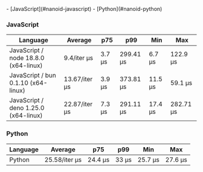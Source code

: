<link rel="stylesheet" href="https://xhyrom.github.io/benchmarks/index.css" /><script src="https://cdn.jsdelivr.net/npm/apexcharts"></script>
- [JavaScript](#nanoid-javascript)
- [Python](#nanoid-python)

### <a name="nanoid-javascript">JavaScript</a>

| Language                              | Average       | p75    | p99       | Min     | Max       |
| ------------------------------------- | ------------- | ------ | --------- | ------- | --------- |
| JavaScript /  node 18.8.0 (x64-linux) | 9.4/iter µs   | 3.7 µs | 299.41 µs | 6.7 µs  | 122.9 µs  |
| JavaScript /  bun 0.1.10 (x64-linux)  | 13.67/iter µs | 3.9 µs | 373.81 µs | 11.5 µs | 59.1 µs   |
| JavaScript /  deno 1.25.0 (x64-linux) | 22.87/iter µs | 7.3 µs | 291.11 µs | 17.4 µs | 282.71 µs |


<div id="chart-36"></div>
<script>
new ApexCharts(document.querySelector('#chart-36'), {
                    chart: {
                        height: 320,
                        type: 'line',
                        toolbar: {
                            show: true,
                        },
                        animations: {
                            enabled: true,
                        },
                    },
                    series: [{"name":" deno 1.25.0 (x64-linux)","data":[16451.96,16451.96,17595.26,17595.26,17595.26,20107.41,20107.41,16003.95,27769.16,27769.16,24391.99,24391.99,24391.99,24391.99,24391.99,24391.99,24391.99,24391.99,18220.28,22869.75]},{"name":" bun 0.1.10 (x64-linux)","data":[10042.97,10042.97,9034.11,9034.11,9034.11,8523.11,8523.11,11498.96,11412.09,11412.09,20554.87,20554.87,20554.87,20554.87,20554.87,20554.87,20554.87,20554.87,7858.06,13672.5]},{"name":" node 18.8.0 (x64-linux)","data":[7049.97,7049.97,7370.06,7370.06,7370.06,7350.14,7350.14,6940.96,9280.03,9280.03,10261.96,10261.96,10261.96,10261.96,10261.96,10261.96,10261.96,10261.96,7495.11,9395.29]}],
                    stroke: {
                        width: 1,
                        curve: "straight",
                    },
                    legend: {
                        show: true,
                        showForSingleSeries: true,
                        position: "bottom",
                    },
                    yaxis: {
                        labels: {
                            formatter: function (v) {
                    const time = v;
                    const locale = 'en-US';
                    const type = '/iter';

                    if (time < 1e0) return `${Number((time * 1e3).toFixed(2)).toLocaleString(locale)}${type} ps`;
  
                    if (time < 1e3) return `${Number(time.toFixed(2)).toLocaleString(locale)}${type} ns`;
                    if (time < 1e6) return `${Number((time / 1e3).toFixed(2)).toLocaleString(locale)}${type} µs`;
                    if (time < 1e9) return `${Number((time / 1e6).toFixed(2)).toLocaleString(locale)}${type} ms`;
                    if (time < 1e12) return `${Number((time / 1e9).toFixed(2)).toLocaleString(locale)}${type} s`;
                    if (time < 36e11) return `${Number((time / 60e9).toFixed(2)).toLocaleString(locale)}${type} m`;
                  
                    return `${Number((time / 36e11).toFixed(2)).toLocaleString(locale)}${type} h`;
                }
                        },
                        title: {
                            text: "time per iteration"
                        },
                    },
                    xaxis: {
                        categories: ["48c9bc3","eebfb79","3e0357f","5bb06d6","d53b782","4003018","3ee7b8c","ff3683a","6e218ab","c434a6d","2feb9a5","ff55f3d","00d24dd","d3194b4","3828643","89e8f77","d2c6ac7","c17fc69","f749858","Latest"],
                        labels: {
                            show: false,
                        },
                        tooltip: {
                            enabled: false,
                        },
                    },
                    plotOptions: {
                        bar: {
                            distributed: true
                        }
                    }
                }).render()
</script>

### <a name="nanoid-python">Python</a>

| Language | Average       | p75     | p99   | Min     | Max     |
| -------- | ------------- | ------- | ----- | ------- | ------- |
| Python   | 25.58/iter µs | 24.4 µs | 33 µs | 25.7 µs | 27.6 µs |


<div id="chart-37"></div>
<script>
new ApexCharts(document.querySelector('#chart-37'), {
                    chart: {
                        height: 320,
                        type: 'line',
                        toolbar: {
                            show: true,
                        },
                        animations: {
                            enabled: true,
                        },
                    },
                    series: [{"name":"Python","data":[20302.91,20302.91,21739.2,21739.2,21739.2,22804.37,22804.37,20277,26764.19,26764.19,29345.89,29345.89,29345.89,29345.89,29345.89,29345.89,29345.89,29345.89,21206.26,25579.87]}],
                    stroke: {
                        width: 1,
                        curve: "straight",
                    },
                    legend: {
                        show: true,
                        showForSingleSeries: true,
                        position: "bottom",
                    },
                    yaxis: {
                        labels: {
                            formatter: function (v) {
                    const time = v;
                    const locale = 'en-US';
                    const type = '/iter';

                    if (time < 1e0) return `${Number((time * 1e3).toFixed(2)).toLocaleString(locale)}${type} ps`;
  
                    if (time < 1e3) return `${Number(time.toFixed(2)).toLocaleString(locale)}${type} ns`;
                    if (time < 1e6) return `${Number((time / 1e3).toFixed(2)).toLocaleString(locale)}${type} µs`;
                    if (time < 1e9) return `${Number((time / 1e6).toFixed(2)).toLocaleString(locale)}${type} ms`;
                    if (time < 1e12) return `${Number((time / 1e9).toFixed(2)).toLocaleString(locale)}${type} s`;
                    if (time < 36e11) return `${Number((time / 60e9).toFixed(2)).toLocaleString(locale)}${type} m`;
                  
                    return `${Number((time / 36e11).toFixed(2)).toLocaleString(locale)}${type} h`;
                }
                        },
                        title: {
                            text: "time per iteration"
                        },
                    },
                    xaxis: {
                        categories: ["48c9bc3","eebfb79","3e0357f","5bb06d6","d53b782","4003018","3ee7b8c","ff3683a","6e218ab","c434a6d","2feb9a5","ff55f3d","00d24dd","d3194b4","3828643","89e8f77","d2c6ac7","c17fc69","f749858","Latest"],
                        labels: {
                            show: false,
                        },
                        tooltip: {
                            enabled: false,
                        },
                    },
                    plotOptions: {
                        bar: {
                            distributed: true
                        }
                    }
                }).render()
</script>

